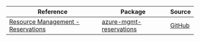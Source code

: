 | Reference | Package | Source |
|---|---|---|
|[Resource Management - Reservations](mgmt-reservations-readme.md)|[azure-mgmt-reservations](https://pypi.org/project/azure-mgmt-reservations)|[GitHub](https://github.com/Azure/azure-sdk-for-python/blob/main/sdk/reservations/azure-mgmt-reservations)|
